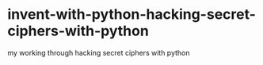 # invent-with-python-hacking-secret-ciphers-with-python
my working through hacking secret ciphers with python
